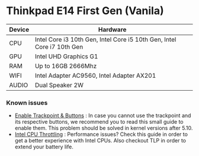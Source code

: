 # Thinkpad E14 First Gen (Vanila)

| Device        | Hardware                                                                  |
|---------------|---------------------------------------------------------------------------|
| CPU           | Intel Core i3 10th Gen, Intel Core i5 10th Gen, Intel Core i7 10th Gen    |
| GPU           | Intel UHD Graphics G1                                                     |
| RAM           | Up to 16GB 2666Mhz                                                        |
| WIFI          | Intel Adapter AC9560, Intel Adapter AX201                                 |
| AUDIO         | Dual Speaker 2W                                                           |

### Known issues

- [Enable Trackpoint & Buttons](../tweaks/trackpoint/README.md) : In case you cannot use the trackpoint and its respective buttons, we recommend you to read this small guide to enable them. This problem should be solved in kernel versions after 5.10.
- [Intel CPU Throttling](../tweaks/intel-cpu-throttling/README.md) : Performance issues? Check this guide in order to get a better experience with Intel CPUs. Also checkout TLP in order to extend your battery life.
